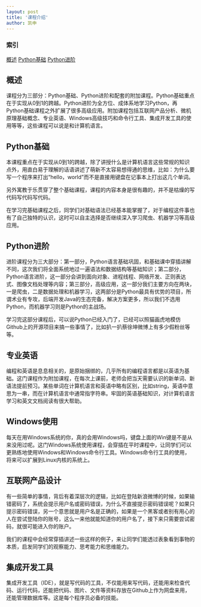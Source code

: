 ```yaml
---
layout: post
title: '课程介绍'
author: 凯申
---
```

### 索引
[概述](#概述) [Python基础](#Python基础) [Python进阶](#Python进阶)

## 概述
课程分为三部分：Python基础、Python进阶和配套的附加课程。Python基础重点在于实现从0到1的跨越。Python进阶为全方位、成体系地学习Python，再Python基础课程之外扩展了很多高级应用。附加课程包括互联网产品分析、微机原理基础概念、专业英语、Windows高级技巧和命令行工具、集成开发工具的使用等等，这些课程可以说是和计算机语言。

## Python基础
本课程重点在于实现从0到1的跨越，除了讲授什么是计算机语言这些常规的知识点外，用直白易于理解的话语讲述了萌新不太容易想得通的思维，比如：为什么要写一个程序来打出“hello，world”而不是直接用键盘在记事本上打出这几个单词。

另外寓教于乐贯穿了整个基础课程，课程的内容本身是很有趣的，并不是枯燥的写代码写代码写代码。

在学习完基础课程之后，同学们对基础语法已经基本能掌握了，对于编程这件事也有了自己独特的认识，这时可以自主选择是否继续深入学习爬虫、机器学习等高级应用。

## Python进阶
进阶课程分为三大部分：第一部分，Python语言基础巩固，和基础课中穿插讲解不同，这次我们将全面系统地过一遍语法和数据结构等基础知识；第二部分，Python语言进阶，这一部分会讲到面向对象、进程线程、网络开发、正则表达式、图像文档处理等内容；第三部分，高级应用，这一部分我们主要方向在两块，一是爬虫，二是数据处理和机器学习，这两部分是Python最具有优势的项目，所谓术业有专攻，后端开发Java的生态完备，解决方案更多，所以我们不选用Python，而机器学习则是Python的主战场。

学习完这部分课程后，可以说Python已经入门了，已经可以照猫画虎地模仿Github上的开源项目来搞一些事情了，比如扒一扒蔡徐坤微博上有多少假粉丝等等。

## 专业英语
编程和英语是息息相关的，是原始捆绑的，几乎所有的编程语言都是以英语为基础。这门课程作为附加课程，在每次上课前，老师会把当天需要认识的新单词、新语法提前预习。某些单词在计算机语言和英语中略有区别，比如string，英语中意思为一串，而在计算机语言中通常指字符串。牢固的英语基础知识，对计算机语言学习和英文文档阅读有很大帮助。

## Windows使用
每天在用Windows系统的你，真的会用Windows吗，键盘上面的Win键是不是从来没用过呢。这门Windows系统使用课程，会穿插在平时课程中，让同学们可以更熟练地使用Windows和Windows命令行工具。Windows命令行工具的使用，将来可以扩展到Linux内核的系统上。

## 互联网产品设计
有一些简单的事情，背后有着深层次的逻辑，比如在登陆新浪微博的时候，如果输错密码了，系统会提示用户名或密码错误，为什么不直接提示密码错误呢？如果只提示密码错误，另一个意思就是用户名是正确的，如果是一个黑客或者别有用心的人在尝试登陆你的账号，这么一来他就能知道你的用户名了，接下来只需要尝试密码，就很可能进入你的账户。

我们的课程中会经常穿插讲述一些这样的例子，来让同学们能透过表象看到事物的本质，启发同学们的观察能力、思考能力和思维能力。

## 集成开发工具
集成开发工具（IDE），就是写代码的工具，不仅能用来写代码，还能用来检查代码、运行代码，还能把代码、图片、文件等资料存放在Github上作为网盘来用，还能管理数据库等。这是每个程序员必备的技能。